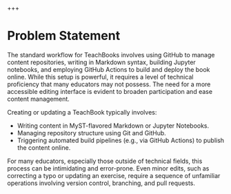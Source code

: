 +++
# Problem Statement

The standard workflow for TeachBooks involves using GitHub to manage content repositories, writing in Markdown syntax, building Jupyter notebooks, and employing GitHub Actions to build and deploy the book online. While this setup is powerful, it requires a level of technical proficiency that many educators may not possess. The need for a more accessible editing interface is evident to broaden participation and ease content management.

Creating or updating a TeachBook typically involves:

*   Writing content in MyST-flavored Markdown or Jupyter Notebooks.
*   Managing repository structure using Git and GitHub.
*   Triggering automated build pipelines (e.g., via GitHub Actions) to publish the content online.

For many educators, especially those outside of technical fields, this process can be intimidating and error-prone. Even minor edits, such as correcting a typo or updating an exercise, require a sequence of unfamiliar operations involving version control, branching, and pull requests.